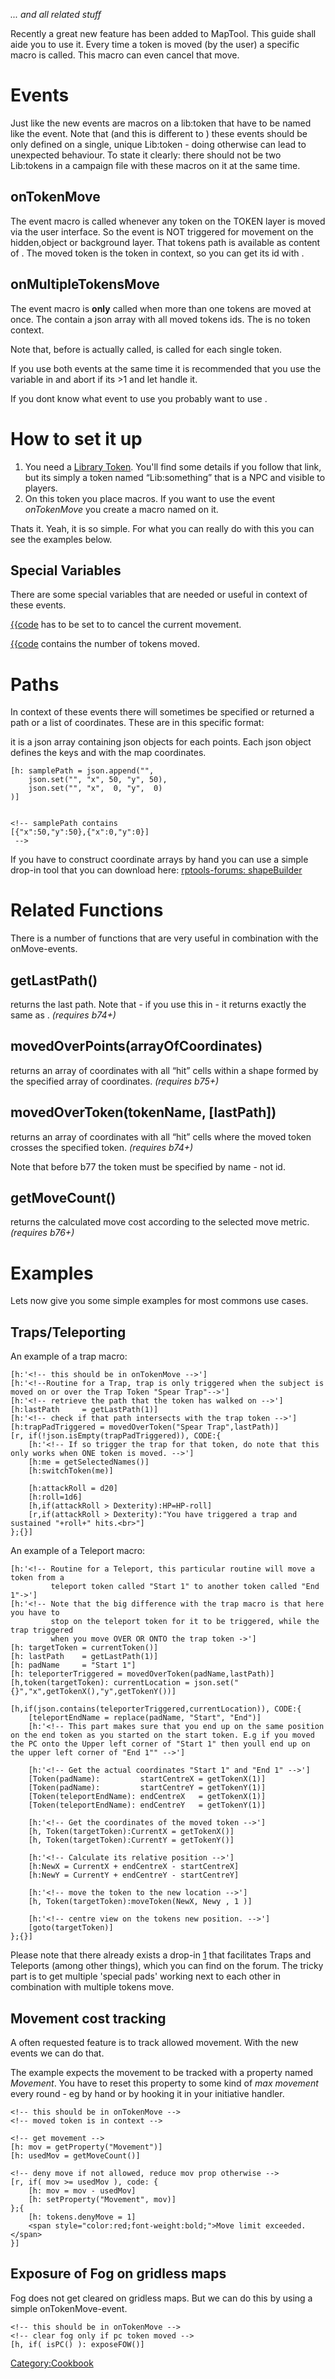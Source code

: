 *... and all related stuff*

Recently a great new feature has been added to MapTool. This guide shall aide you to use it. Every time a token is moved (by the user) a specific macro is called. This macro can even cancel that move.

Events
======

Just like the new events are macros on a lib:token that have to be named like the event. Note that (and this is different to ) these events should be only defined on a single, unique Lib:token - doing otherwise can lead to unexpected behaviour. To state it clearly: there should not be two Lib:tokens in a campaign file with these macros on it at the same time.

onTokenMove
-----------

The event macro is called whenever any token on the TOKEN layer is moved via the user interface. So the event is NOT triggered for movement on the hidden,object or background layer. That tokens path is available as content of . The moved token is the token in context, so you can get its id with .

onMultipleTokensMove
--------------------

The event macro is **only** called when more than one tokens are moved at once. The contain a json array with all moved tokens ids. The is no token context.

Note that, before is actually called, is called for each single token.

If you use both events at the same time it is recommended that you use the variable in and abort if its &gt;1 and let handle it.

If you dont know what event to use you probably want to use .

How to set it up
================

1.  You need a [Library Token](Library_Token "wikilink"). You'll find some details if you follow that link, but its simply a token named “Lib:something” that is a NPC and visible to players.
2.  On this token you place macros. If you want to use the event *onTokenMove* you create a macro named on it.

Thats it. Yeah, it is so simple. For what you can really do with this you can see the examples below.

Special Variables
-----------------

There are some special variables that are needed or useful in context of these events.

[{{code](tokens.denyMove "wikilink") has to be set to to cancel the current movement.

[{{code](tokens.moveCount "wikilink") contains the number of tokens moved.

Paths
=====

In context of these events there will sometimes be specified or returned a path or a list of coordinates. These are in this specific format:

it is a json array containing json objects for each points. Each json object defines the keys and with the map coordinates.

``` mtmacro
[h: samplePath = json.append("",
    json.set("", "x", 50, "y", 50),
    json.set("", "x",  0, "y",  0)
)]


<!-- samplePath contains
[{"x":50,"y":50},{"x":0,"y":0}]
 -->
```

If you have to construct coordinate arrays by hand you can use a simple drop-in tool that you can download here: [rptools-forums: shapeBuilder](http://forums.rptools.net/viewtopic.php?p=180113#p180113)

Related Functions
=================

There is a number of functions that are very useful in combination with the onMove-events.

getLastPath()
-------------

returns the last path. Note that - if you use this in - it returns exactly the same as . *(requires b74+)*

movedOverPoints(arrayOfCoordinates)
-----------------------------------

returns an array of coordinates with all “hit” cells within a shape formed by the specified array of coordinates. *(requires b75+)*

movedOverToken(tokenName, \[lastPath\])
---------------------------------------

returns an array of coordinates with all “hit” cells where the moved token crosses the specified token. *(requires b74+)*

Note that before b77 the token must be specified by name - not id.

getMoveCount()
--------------

returns the calculated move cost according to the selected move metric. *(requires b76+)*

Examples
========

Lets now give you some simple examples for most commons use cases.

Traps/Teleporting
-----------------

An example of a trap macro:

``` mtmacro
[h:'<!-- this should be in onTokenMove -->']
[h:'<!--Routine for a Trap, trap is only triggered when the subject is moved on or over the Trap Token "Spear Trap"-->']
[h:'<!-- retrieve the path that the token has walked on -->']
[h:lastPath     = getLastPath(1)]
[h:'<!-- check if that path intersects with the trap token -->']
[h:trapPadTriggered = movedOverToken("Spear Trap",lastPath)]
[r, if(!json.isEmpty(trapPadTriggered)), CODE:{
    [h:'<!-- If so trigger the trap for that token, do note that this only works when ONE token is moved. -->']
    [h:me = getSelectedNames()]
    [h:switchToken(me)]

    [h:attackRoll = d20]
    [h:roll=1d6]
    [h,if(attackRoll > Dexterity):HP=HP-roll]
    [r,if(attackRoll > Dexterity):"You have triggered a trap and sustained "+roll+" hits.<br>"]
};{}]
```

An example of a Teleport macro:

``` mtmacro
[h:'<!-- Routine for a Teleport, this particular routine will move a token from a
         teleport token called "Start 1" to another token called "End 1"->']
[h:'<!-- Note that the big difference with the trap macro is that here you have to
         stop on the teleport token for it to be triggered, while the trap triggered
         when you move OVER OR ONTO the trap token ->']
[h: targetToken = currentToken()]
[h: lastPath    = getLastPath(1)]
[h: padName     = "Start 1"]
[h: teleporterTriggered = movedOverToken(padName,lastPath)]
[h,token(targetToken): currentLocation = json.set("{}","x",getTokenX(),"y",getTokenY())]

[h,if(json.contains(teleporterTriggered,currentLocation)), CODE:{
    [teleportEndName = replace(padName, "Start", "End")]
    [h:'<!-- This part makes sure that you end up on the same position on the end token as you started on the start token. E.g if you moved the PC onto the Upper left corner of "Start 1" then youll end up on the upper left corner of "End 1"" -->']

    [h:'<!-- Get the actual coordinates "Start 1" and "End 1" -->']
    [Token(padName):         startCentreX = getTokenX(1)]
    [Token(padName):         startCentreY = getTokenY(1)]
    [Token(teleportEndName): endCentreX   = getTokenX(1)]
    [Token(teleportEndName): endCentreY   = getTokenY(1)]

    [h:'<!-- Get the coordinates of the moved token -->']
    [h, Token(targetToken):CurrentX = getTokenX()]
    [h, Token(targetToken):CurrentY = getTokenY()]

    [h:'<!-- Calculate its relative position -->']
    [h:NewX = CurrentX + endCentreX - startCentreX]
    [h:NewY = CurrentY + endCentreY - startCentreY]

    [h:'<!-- move the token to the new location -->']
    [h, Token(targetToken):moveToken(NewX, Newy , 1 )]

    [h:'<!-- centre view on the tokens new position. -->']
    [goto(targetToken)]
};{}]
```

Please note that there already exists a drop-in [1](http://forums.rptools.net/viewtopic.php?f=46&t=16066) that facilitates Traps and Teleports (among other things), which you can find on the forum. The tricky part is to get multiple 'special pads' working next to each other in combination with multiple tokens move.

Movement cost tracking
----------------------

A often requested feature is to track allowed movement. With the new events we can do that.

The example expects the movement to be tracked with a property named *Movement*. You have to reset this property to some kind of *max movement* every round - eg by hand or by hooking it in your initiative handler.

``` mtmacro
<!-- this should be in onTokenMove -->
<!-- moved token is in context -->

<!-- get movement -->
[h: mov = getProperty("Movement")]
[h: usedMov = getMoveCount()]

<!-- deny move if not allowed, reduce mov prop otherwise -->
[r, if( mov >= usedMov ), code: {
    [h: mov = mov - usedMov]
    [h: setProperty("Movement", mov)]
};{
    [h: tokens.denyMove = 1]
    <span style="color:red;font-weight:bold;">Move limit exceeded.</span>
}]
```

Exposure of Fog on gridless maps
--------------------------------

Fog does not get cleared on gridless maps. But we can do this by using a simple onTokenMove-event.

``` mtmacro
<!-- this should be in onTokenMove -->
<!-- clear fog only if pc token moved -->
[h, if( isPC() ): exposeFOW()]
```

<Category:Cookbook>